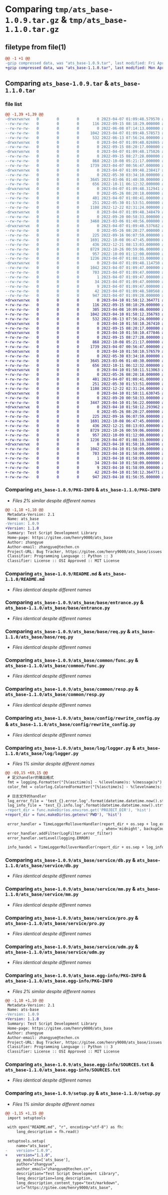 # Comparing `tmp/ats_base-1.0.9.tar.gz` & `tmp/ats_base-1.1.0.tar.gz`

## filetype from file(1)

```diff
@@ -1 +1 @@
-gzip compressed data, was "ats_base-1.0.9.tar", last modified: Fri Apr  7 01:09:48 2023, max compression
+gzip compressed data, was "ats_base-1.1.0.tar", last modified: Mon Apr 10 01:58:12 2023, max compression
```

## Comparing `ats_base-1.0.9.tar` & `ats_base-1.1.0.tar`

### file list

```diff
@@ -1,39 +1,39 @@
-drwxrwxrwx   0        0        0        0 2023-04-07 01:09:48.579570 ats_base-1.0.9/
--rw-rw-rw-   0        0        0      116 2022-09-15 08:18:29.000000 ats_base-1.0.9/LICENSE
--rw-rw-rw-   0        0        0        0 2022-06-08 07:14:13.000000 ats_base-1.0.9/MANIFEST.in
--rw-rw-rw-   0        0        0     1042 2023-04-07 01:09:48.578573 ats_base-1.0.9/PKG-INFO
--rw-rw-rw-   0        0        0      532 2022-06-13 07:56:24.000000 ats_base-1.0.9/README.md
-drwxrwxrwx   0        0        0        0 2023-04-07 01:09:48.026865 ats_base-1.0.9/ats_base/
--rw-rw-rw-   0        0        0        0 2022-09-15 08:20:17.000000 ats_base-1.0.9/ats_base/__init__.py
-drwxrwxrwx   0        0        0        0 2023-04-07 01:09:48.175826 ats_base-1.0.9/ats_base/base/
--rw-rw-rw-   0        0        0        0 2022-09-15 08:27:28.000000 ats_base-1.0.9/ats_base/base/__init__.py
--rw-rw-rw-   0        0        0      868 2022-10-08 05:21:17.000000 ats_base-1.0.9/ats_base/base/entrance.py
--rw-rw-rw-   0        0        0     1739 2023-04-07 00:56:47.000000 ats_base-1.0.9/ats_base/base/req.py
-drwxrwxrwx   0        0        0        0 2023-04-07 01:09:48.238417 ats_base-1.0.9/ats_base/common/
--rw-rw-rw-   0        0        0        0 2022-05-30 03:34:10.000000 ats_base-1.0.9/ats_base/common/__init__.py
--rw-rw-rw-   0        0        0     3645 2023-03-06 01:40:30.000000 ats_base-1.0.9/ats_base/common/func.py
--rw-rw-rw-   0        0        0      656 2022-10-11 06:12:32.000000 ats_base-1.0.9/ats_base/common/resp.py
-drwxrwxrwx   0        0        0        0 2023-04-07 01:09:48.312941 ats_base-1.0.9/ats_base/config/
--rw-rw-rw-   0        0        0        0 2022-05-26 08:20:18.000000 ats_base-1.0.9/ats_base/config/__init__.py
--rw-rw-rw-   0        0        0      401 2023-04-07 01:00:41.000000 ats_base-1.0.9/ats_base/config/config.ini
--rw-rw-rw-   0        0        0      251 2022-05-30 01:53:51.000000 ats_base-1.0.9/ats_base/config/configure.py
--rw-rw-rw-   0        0        0     1108 2022-12-22 02:31:24.000000 ats_base-1.0.9/ats_base/config/rewrite_config.py
-drwxrwxrwx   0        0        0        0 2023-04-07 01:09:48.348479 ats_base-1.0.9/ats_base/log/
--rw-rw-rw-   0        0        0        0 2022-09-20 00:58:33.000000 ats_base-1.0.9/ats_base/log/__init__.py
--rw-rw-rw-   0        0        0     3460 2023-03-06 01:40:56.000000 ats_base-1.0.9/ats_base/log/logger.py
-drwxrwxrwx   0        0        0        0 2023-04-07 01:09:48.537682 ats_base-1.0.9/ats_base/service/
--rw-rw-rw-   0        0        0        0 2022-05-26 08:20:27.000000 ats_base-1.0.9/ats_base/service/__init__.py
--rw-rw-rw-   0        0        0      225 2022-09-16 06:07:59.000000 ats_base-1.0.9/ats_base/service/app.py
--rw-rw-rw-   0        0        0     1691 2022-10-08 06:47:45.000000 ats_base-1.0.9/ats_base/service/db.py
--rw-rw-rw-   0        0        0      436 2022-12-21 08:13:03.000000 ats_base-1.0.9/ats_base/service/em.py
--rw-rw-rw-   0        0        0     8729 2022-10-26 00:59:06.000000 ats_base-1.0.9/ats_base/service/mm.py
--rw-rw-rw-   0        0        0      957 2022-10-09 01:12:00.000000 ats_base-1.0.9/ats_base/service/pro.py
--rw-rw-rw-   0        0        0     1236 2023-04-07 01:08:33.000000 ats_base-1.0.9/ats_base/service/udm.py
-drwxrwxrwx   0        0        0        0 2023-04-07 01:09:48.114750 ats_base-1.0.9/ats_base.egg-info/
--rw-rw-rw-   0        0        0     1042 2023-04-07 01:09:47.000000 ats_base-1.0.9/ats_base.egg-info/PKG-INFO
--rw-rw-rw-   0        0        0      703 2023-04-07 01:09:47.000000 ats_base-1.0.9/ats_base.egg-info/SOURCES.txt
--rw-rw-rw-   0        0        0        1 2023-04-07 01:09:47.000000 ats_base-1.0.9/ats_base.egg-info/dependency_links.txt
--rw-rw-rw-   0        0        0       34 2023-04-07 01:09:47.000000 ats_base-1.0.9/ats_base.egg-info/requires.txt
--rw-rw-rw-   0        0        0        9 2023-04-07 01:09:47.000000 ats_base-1.0.9/ats_base.egg-info/top_level.txt
--rw-rw-rw-   0        0        0       42 2023-04-07 01:09:48.580568 ats_base-1.0.9/setup.cfg
--rw-rw-rw-   0        0        0      947 2023-04-07 01:09:28.000000 ats_base-1.0.9/setup.py
+drwxrwxrwx   0        0        0        0 2023-04-10 01:58:12.364771 ats_base-1.1.0/
+-rw-rw-rw-   0        0        0      116 2022-09-15 08:18:29.000000 ats_base-1.1.0/LICENSE
+-rw-rw-rw-   0        0        0      305 2023-04-08 10:09:46.000000 ats_base-1.1.0/MANIFEST.in
+-rw-rw-rw-   0        0        0     1042 2023-04-10 01:58:12.356793 ats_base-1.1.0/PKG-INFO
+-rw-rw-rw-   0        0        0      532 2022-06-13 07:56:24.000000 ats_base-1.1.0/README.md
+drwxrwxrwx   0        0        0        0 2023-04-10 01:58:10.267410 ats_base-1.1.0/ats_base/
+-rw-rw-rw-   0        0        0        0 2022-09-15 08:20:17.000000 ats_base-1.1.0/ats_base/__init__.py
+drwxrwxrwx   0        0        0        0 2023-04-10 01:58:10.477846 ats_base-1.1.0/ats_base/base/
+-rw-rw-rw-   0        0        0        0 2022-09-15 08:27:28.000000 ats_base-1.1.0/ats_base/base/__init__.py
+-rw-rw-rw-   0        0        0      868 2022-10-08 05:21:17.000000 ats_base-1.1.0/ats_base/base/entrance.py
+-rw-rw-rw-   0        0        0     1739 2023-04-07 00:56:47.000000 ats_base-1.1.0/ats_base/base/req.py
+drwxrwxrwx   0        0        0        0 2023-04-10 01:58:10.576579 ats_base-1.1.0/ats_base/common/
+-rw-rw-rw-   0        0        0        0 2022-05-30 03:34:10.000000 ats_base-1.1.0/ats_base/common/__init__.py
+-rw-rw-rw-   0        0        0     3645 2023-03-06 01:40:30.000000 ats_base-1.1.0/ats_base/common/func.py
+-rw-rw-rw-   0        0        0      656 2022-10-11 06:12:32.000000 ats_base-1.1.0/ats_base/common/resp.py
+drwxrwxrwx   0        0        0        0 2023-04-10 01:58:11.513063 ats_base-1.1.0/ats_base/config/
+-rw-rw-rw-   0        0        0        0 2022-05-26 08:20:18.000000 ats_base-1.1.0/ats_base/config/__init__.py
+-rw-rw-rw-   0        0        0      401 2023-04-07 01:00:41.000000 ats_base-1.1.0/ats_base/config/config.ini
+-rw-rw-rw-   0        0        0      251 2022-05-30 01:53:51.000000 ats_base-1.1.0/ats_base/config/configure.py
+-rw-rw-rw-   0        0        0     1108 2022-12-22 02:31:24.000000 ats_base-1.1.0/ats_base/config/rewrite_config.py
+drwxrwxrwx   0        0        0        0 2023-04-10 01:58:11.630745 ats_base-1.1.0/ats_base/log/
+-rw-rw-rw-   0        0        0        0 2022-09-20 00:58:33.000000 ats_base-1.1.0/ats_base/log/__init__.py
+-rw-rw-rw-   0        0        0     3447 2023-04-10 01:56:22.000000 ats_base-1.1.0/ats_base/log/logger.py
+drwxrwxrwx   0        0        0        0 2023-04-10 01:58:12.293962 ats_base-1.1.0/ats_base/service/
+-rw-rw-rw-   0        0        0        0 2022-05-26 08:20:27.000000 ats_base-1.1.0/ats_base/service/__init__.py
+-rw-rw-rw-   0        0        0      225 2022-09-16 06:07:59.000000 ats_base-1.1.0/ats_base/service/app.py
+-rw-rw-rw-   0        0        0     1691 2022-10-08 06:47:45.000000 ats_base-1.1.0/ats_base/service/db.py
+-rw-rw-rw-   0        0        0      436 2022-12-21 08:13:03.000000 ats_base-1.1.0/ats_base/service/em.py
+-rw-rw-rw-   0        0        0     8729 2022-10-26 00:59:06.000000 ats_base-1.1.0/ats_base/service/mm.py
+-rw-rw-rw-   0        0        0      957 2022-10-09 01:12:00.000000 ats_base-1.1.0/ats_base/service/pro.py
+-rw-rw-rw-   0        0        0     1236 2023-04-07 01:08:33.000000 ats_base-1.1.0/ats_base/service/udm.py
+drwxrwxrwx   0        0        0        0 2023-04-10 01:58:10.384096 ats_base-1.1.0/ats_base.egg-info/
+-rw-rw-rw-   0        0        0     1042 2023-04-10 01:58:09.000000 ats_base-1.1.0/ats_base.egg-info/PKG-INFO
+-rw-rw-rw-   0        0        0      703 2023-04-10 01:58:09.000000 ats_base-1.1.0/ats_base.egg-info/SOURCES.txt
+-rw-rw-rw-   0        0        0        1 2023-04-10 01:58:09.000000 ats_base-1.1.0/ats_base.egg-info/dependency_links.txt
+-rw-rw-rw-   0        0        0       34 2023-04-10 01:58:09.000000 ats_base-1.1.0/ats_base.egg-info/requires.txt
+-rw-rw-rw-   0        0        0        9 2023-04-10 01:58:09.000000 ats_base-1.1.0/ats_base.egg-info/top_level.txt
+-rw-rw-rw-   0        0        0       42 2023-04-10 01:58:12.364771 ats_base-1.1.0/setup.cfg
+-rw-rw-rw-   0        0        0      947 2023-04-10 01:56:35.000000 ats_base-1.1.0/setup.py
```

### Comparing `ats_base-1.0.9/PKG-INFO` & `ats_base-1.1.0/PKG-INFO`

 * *Files 2% similar despite different names*

```diff
@@ -1,10 +1,10 @@
 Metadata-Version: 2.1
 Name: ats_base
-Version: 1.0.9
+Version: 1.1.0
 Summary: Test Script Development Library
 Home-page: https://gitee.com/henry9000/ats_base
 Author: zhangyue
 Author-email: zhangyue@techen.cn
 Project-URL: Bug Tracker, https://gitee.com/henry9000/ats_base/issues
 Classifier: Programming Language :: Python :: 3
 Classifier: License :: OSI Approved :: MIT License
```

### Comparing `ats_base-1.0.9/README.md` & `ats_base-1.1.0/README.md`

 * *Files identical despite different names*

### Comparing `ats_base-1.0.9/ats_base/base/entrance.py` & `ats_base-1.1.0/ats_base/base/entrance.py`

 * *Files identical despite different names*

### Comparing `ats_base-1.0.9/ats_base/base/req.py` & `ats_base-1.1.0/ats_base/base/req.py`

 * *Files identical despite different names*

### Comparing `ats_base-1.0.9/ats_base/common/func.py` & `ats_base-1.1.0/ats_base/common/func.py`

 * *Files identical despite different names*

### Comparing `ats_base-1.0.9/ats_base/common/resp.py` & `ats_base-1.1.0/ats_base/common/resp.py`

 * *Files identical despite different names*

### Comparing `ats_base-1.0.9/ats_base/config/rewrite_config.py` & `ats_base-1.1.0/ats_base/config/rewrite_config.py`

 * *Files identical despite different names*

### Comparing `ats_base-1.0.9/ats_base/log/logger.py` & `ats_base-1.1.0/ats_base/log/logger.py`

 * *Files 1% similar despite different names*

```diff
@@ -69,15 +69,15 @@
 # 定义handler的输出格式
 fmt = logging.Formatter("[%(asctime)s] - %(levelname)s: %(message)s")
 color_fmt = colorlog.ColoredFormatter("[%(asctime)s] - %(levelname)s: %(message)s", log_colors=log_colors_config)
 
 # 日志文件的handler
 log_error_file = 'test_{}.error.log'.format(datetime.datetime.now().strftime('%Y-%m-%d'))
 log_info_file = 'test_{}.info.log'.format(datetime.datetime.now().strftime('%Y-%m-%d'))
-report_dir = func.makeDir(os.environ.get('PROJECT_DIR'), 'hist')
+report_dir = func.makeDir(os.getenv('PWD'), 'hist')
 
 error_handler = TimeLoggerRolloverHandler(report_dir + os.sep + log_error_file
                                           , when='midnight', backupCount=7, encoding='utf8')
 error_handler.addFilter(LogFilter.error_filter)
 error_handler.setLevel(logging.ERROR)
 
 info_handel = TimeLoggerRolloverHandler(report_dir + os.sep + log_info_file
```

### Comparing `ats_base-1.0.9/ats_base/service/db.py` & `ats_base-1.1.0/ats_base/service/db.py`

 * *Files identical despite different names*

### Comparing `ats_base-1.0.9/ats_base/service/mm.py` & `ats_base-1.1.0/ats_base/service/mm.py`

 * *Files identical despite different names*

### Comparing `ats_base-1.0.9/ats_base/service/pro.py` & `ats_base-1.1.0/ats_base/service/pro.py`

 * *Files identical despite different names*

### Comparing `ats_base-1.0.9/ats_base/service/udm.py` & `ats_base-1.1.0/ats_base/service/udm.py`

 * *Files identical despite different names*

### Comparing `ats_base-1.0.9/ats_base.egg-info/PKG-INFO` & `ats_base-1.1.0/ats_base.egg-info/PKG-INFO`

 * *Files 2% similar despite different names*

```diff
@@ -1,10 +1,10 @@
 Metadata-Version: 2.1
 Name: ats-base
-Version: 1.0.9
+Version: 1.1.0
 Summary: Test Script Development Library
 Home-page: https://gitee.com/henry9000/ats_base
 Author: zhangyue
 Author-email: zhangyue@techen.cn
 Project-URL: Bug Tracker, https://gitee.com/henry9000/ats_base/issues
 Classifier: Programming Language :: Python :: 3
 Classifier: License :: OSI Approved :: MIT License
```

### Comparing `ats_base-1.0.9/ats_base.egg-info/SOURCES.txt` & `ats_base-1.1.0/ats_base.egg-info/SOURCES.txt`

 * *Files identical despite different names*

### Comparing `ats_base-1.0.9/setup.py` & `ats_base-1.1.0/setup.py`

 * *Files 1% similar despite different names*

```diff
@@ -1,15 +1,15 @@
 import setuptools
 
 with open("README.md", "r", encoding="utf-8") as fh:
     long_description = fh.read()
 
 setuptools.setup(
     name="ats_base",
-    version="1.0.9",
+    version="1.1.0",
     py_modules=['ats_base'],
     author="zhangyue",
     author_email="zhangyue@techen.cn",
     description="Test Script Development Library",
     long_description=long_description,
     long_description_content_type="text/markdown",
     url="https://gitee.com/henry9000/ats_base",
```

